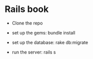# Rails book
- Clone the repo

- set up the gems: bundle install

- set up the database: rake db:migrate

- run the server: rails s

